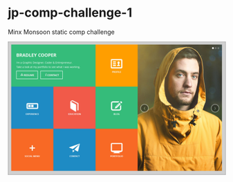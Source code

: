 # jp-comp-challenge-1
Minx Monsoon static comp challenge


![original comp](https://github.com/jennPeavler/jp-comp-challenge-1/blob/master/static-comp-challenge-1.jpg)
